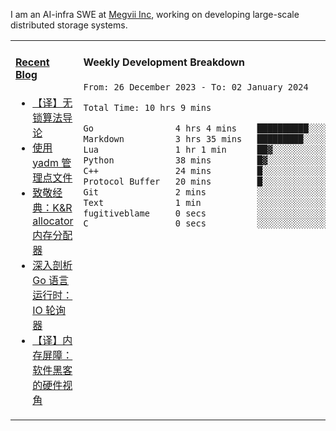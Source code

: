 I am an AI-infra SWE at [Megvii Inc](https://en.megvii.com/), working on developing large-scale distributed storage systems.

<table width="960px">
<tr>
<td valign="top" width="50%">

#### <a href="https://www.kongjun18.me" target="_blank">Recent Blog</a>

<!-- BLOG-POST-LIST:START -->
- [【译】无锁算法导论](https://kongjun18.github.io/posts/2023/07/14/)
- [使用 yadm 管理点文件](https://kongjun18.github.io/posts/2023/04/07/)
- [致敬经典：K&amp;R allocator 内存分配器](https://kongjun18.github.io/posts/2022/12/12/)
- [深入剖析 Go 语言运行时：IO 轮询器](https://kongjun18.github.io/posts/2022/11/21/)
- [【译】内存屏障：软件黑客的硬件视角](https://kongjun18.github.io/posts/2022/11/03/)
<!-- BLOG-POST-LIST:END -->

</td>
<td valign="top" width="50%">

#### Weekly Development Breakdown

<!--START_SECTION:waka-->

```txt
From: 26 December 2023 - To: 02 January 2024

Total Time: 10 hrs 9 mins

Go                4 hrs 4 mins    ██████████░░░░░░░░░░░░░░░   40.06 %
Markdown          3 hrs 35 mins   █████████░░░░░░░░░░░░░░░░   35.42 %
Lua               1 hr 1 min      ██▓░░░░░░░░░░░░░░░░░░░░░░   10.11 %
Python            38 mins         █▓░░░░░░░░░░░░░░░░░░░░░░░   06.26 %
C++               24 mins         █░░░░░░░░░░░░░░░░░░░░░░░░   04.06 %
Protocol Buffer   20 mins         █░░░░░░░░░░░░░░░░░░░░░░░░   03.35 %
Git               2 mins          ░░░░░░░░░░░░░░░░░░░░░░░░░   00.39 %
Text              1 min           ░░░░░░░░░░░░░░░░░░░░░░░░░   00.24 %
fugitiveblame     0 secs          ░░░░░░░░░░░░░░░░░░░░░░░░░   00.04 %
C                 0 secs          ░░░░░░░░░░░░░░░░░░░░░░░░░   00.04 %
```

<!--END_SECTION:waka-->
</td>
</tr>

</table>
